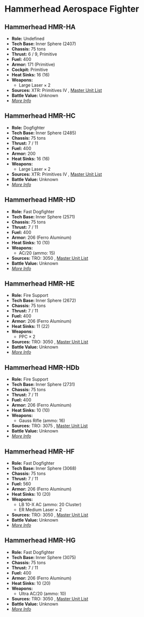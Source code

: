 # Hammerhead Aerospace Fighter 

## Hammerhead HMR-HA 

- **Role:** Undefined 
- **Tech Base:** Inner Sphere (2407) 
- **Chassis:** 75 tons 
- **Thrust:** 6 / 9, Primitive 
- **Fuel:** 400 
- **Armor:** 171 (Primitive) 
- **Cockpit:** Primitive 
- **Heat Sinks:** 16 (16) 
- **Weapons:** 
  - Large Laser × 2 
- **Sources:** XTR: Primitives IV , [Master Unit List](http://masterunitlist.info/Unit/Details/7193) 
- **Battle Value:** Unknown 
- [*More Info*](hammerhead_aerospace_fighter/hammerhead_hmr-ha.md) 

## Hammerhead HMR-HC 

- **Role:** Dogfighter 
- **Tech Base:** Inner Sphere (2485) 
- **Chassis:** 75 tons 
- **Thrust:** 7 / 11 
- **Fuel:** 400 
- **Armor:** 200 
- **Heat Sinks:** 16 (16) 
- **Weapons:** 
  - Large Laser × 2 
- **Sources:** XTR: Primitives IV , [Master Unit List](http://masterunitlist.info/Unit/Details/7194) 
- **Battle Value:** Unknown 
- [*More Info*](hammerhead_aerospace_fighter/hammerhead_hmr-hc.md) 

## Hammerhead HMR-HD 

- **Role:** Fast Dogfighter 
- **Tech Base:** Inner Sphere (2571) 
- **Chassis:** 75 tons 
- **Thrust:** 7 / 11 
- **Fuel:** 400 
- **Armor:** 206 (Ferro Aluminum) 
- **Heat Sinks:** 10 (10) 
- **Weapons:** 
  - AC/20 (ammo: 15) 
- **Sources:** TRO: 3050 , [Master Unit List](http://masterunitlist.info/Unit/Details/1374) 
- **Battle Value:** Unknown 
- [*More Info*](hammerhead_aerospace_fighter/hammerhead_hmr-hd.md) 

## Hammerhead HMR-HE 

- **Role:** Fire Support 
- **Tech Base:** Inner Sphere (2672) 
- **Chassis:** 75 tons 
- **Thrust:** 7 / 11 
- **Fuel:** 400 
- **Armor:** 206 (Ferro Aluminum) 
- **Heat Sinks:** 11 (22) 
- **Weapons:** 
  - PPC × 2 
- **Sources:** TRO: 3050 , [Master Unit List](http://masterunitlist.info/Unit/Details/1375) 
- **Battle Value:** Unknown 
- [*More Info*](hammerhead_aerospace_fighter/hammerhead_hmr-he.md) 

## Hammerhead HMR-HDb 

- **Role:** Fire Support 
- **Tech Base:** Inner Sphere (2731) 
- **Chassis:** 75 tons 
- **Thrust:** 7 / 11 
- **Fuel:** 400 
- **Armor:** 206 (Ferro Aluminum) 
- **Heat Sinks:** 10 (10) 
- **Weapons:** 
  - Gauss Rifle (ammo: 16) 
- **Sources:** TRO: 3075 , [Master Unit List](http://masterunitlist.info/Unit/Details/4261) 
- **Battle Value:** Unknown 
- [*More Info*](hammerhead_aerospace_fighter/hammerhead_hmr-hdb.md) 

## Hammerhead HMR-HF 

- **Role:** Fast Dogfighter 
- **Tech Base:** Inner Sphere (3068) 
- **Chassis:** 75 tons 
- **Thrust:** 7 / 11 
- **Fuel:** 560 
- **Armor:** 206 (Ferro Aluminum) 
- **Heat Sinks:** 10 (20) 
- **Weapons:** 
  - LB 10-X AC (ammo: 20 Cluster) 
  - ER Medium Laser × 2 
- **Sources:** TRO: 3050 , [Master Unit List](http://masterunitlist.info/Unit/Details/1376) 
- **Battle Value:** Unknown 
- [*More Info*](hammerhead_aerospace_fighter/hammerhead_hmr-hf.md) 

## Hammerhead HMR-HG 

- **Role:** Fast Dogfighter 
- **Tech Base:** Inner Sphere (3075) 
- **Chassis:** 75 tons 
- **Thrust:** 7 / 11 
- **Fuel:** 400 
- **Armor:** 206 (Ferro Aluminum) 
- **Heat Sinks:** 10 (20) 
- **Weapons:** 
  - Ultra AC/20 (ammo: 10) 
- **Sources:** TRO: 3050 , [Master Unit List](http://masterunitlist.info/Unit/Details/1377) 
- **Battle Value:** Unknown 
- [*More Info*](hammerhead_aerospace_fighter/hammerhead_hmr-hg.md) 

